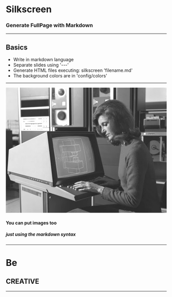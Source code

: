 # Silkscreen

### Generate FullPage with Markdown

---
## Basics

* Write in markdown language
* Separate slides using '---'
* Generate HTML files executing: silkscreen 'filename.md'
* The background colors are in 'config/colors'

---

![computer](image.jpg)

#### You can put images too
#####  just using the markdown syntax
---

# Be

## CREATIVE

---